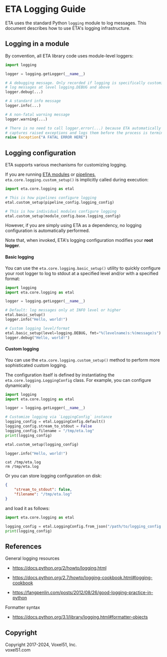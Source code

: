 # ETA Logging Guide

ETA uses the standard Python `logging` module to log messages. This document
describes how to use ETA's logging infrastructure.


## Logging in a module

By convention, all ETA library code uses module-level loggers:

```python
import logging

logger = logging.getLogger(__name__)

# A debugging message. Only recorded if logging is specifically customized to
# log messages at level logging.DEBUG and above
logger.debug(...)

# A standard info message
logger.info(...)

# A non-fatal warning message
logger.warning(...)

# There is no need to call logger.error(...) because ETA automatically
# captures raised exceptions and logs them before the process is terminated
raise Exception("A FATAL ERROR HERE")
```


## Logging configuration

ETA supports various mechanisms for customizing logging.

If you are running [ETA modules](modules_dev_guide.md) or
[pipelines](pipelines_dev_guide.md), `eta.core.logging.custom_setup()` is
implicitly called during execution:

```py
import eta.core.logging as etal

# This is how pipelines configure logging
etal.custom_setup(pipeline_config.logging_config)

# This is how individual modules configure logging
etal.custom_setup(module_config.base.logging_config)
```

However, if you are simply using ETA as a dependency, no logging configuration
is automatically performed.

Note that, when invoked, ETA's logging configuration modifies your **root
logger**.

#### Basic logging

You can use the `eta.core.logging.basic_setup()` utility to quickly configure
your root logger to log to stdout at a specified level and/or with a specified
format:

```python
import logging
import eta.core.logging as etal

logger = logging.getLogger(__name__)

# Default: log messages only at INFO level or higher
etal.basic_setup()
logger.info("Hello, world!")

# Custom logging level/format
etal.basic_setup(level=logging.DEBUG, fmt="%(levelname)s:%(message)s")
logger.debug("Hello, world!")
```

#### Custom logging

You can use the `eta.core.logging.custom_setup()` method to perform more
sophisticated custom logging.

The configuration itself is defined by instantiating the
`eta.core.logging.LoggingConfig` class. For example, you can configure
dynamically:

```python
import logging
import eta.core.logging as etal

logger = logging.getLogger(__name__)

# Customize logging via `LoggingConfig` instance
logging_config = etal.LoggingConfig.default()
logging_config.stream_to_stdout = False
logging_config.filename = "/tmp/eta.log"
print(logging_config)

etal.custom_setup(logging_config)

logger.info("Hello, world!")
```

```shell
cat /tmp/eta.log
rm /tmp/eta.log
```

Or you can store logging configuration on disk:

```json
{
    "stream_to_stdout": false,
    "filename": "/tmp/eta.log"
}
```

and load it as follows:

```python
import eta.core.logging as etal

logging_config = etal.LoggingConfig.from_json("/path/to/logging_config.json")
print(logging_config)
```


## References

General logging resources

-   https://docs.python.org/2/howto/logging.html

-   https://docs.python.org/2.7/howto/logging-cookbook.html#logging-cookbook

-   https://fangpenlin.com/posts/2012/08/26/good-logging-practice-in-python

Formatter syntax

-   https://docs.python.org/3.1/library/logging.html#formatter-objects


## Copyright

Copyright 2017-2024, Voxel51, Inc.<br>
voxel51.com
